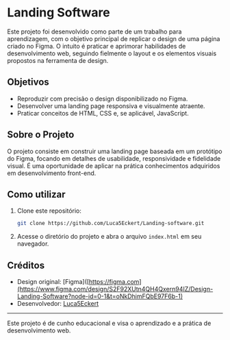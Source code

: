 # Landing Software

Este projeto foi desenvolvido como parte de um trabalho para aprendizagem, com o objetivo principal de replicar o design de uma página criado no Figma. O intuito é praticar e aprimorar habilidades de desenvolvimento web, seguindo fielmente o layout e os elementos visuais propostos na ferramenta de design.

## Objetivos

- Reproduzir com precisão o design disponibilizado no Figma.
- Desenvolver uma landing page responsiva e visualmente atraente.
- Praticar conceitos de HTML, CSS e, se aplicável, JavaScript.

## Sobre o Projeto

O projeto consiste em construir uma landing page baseada em um protótipo do Figma, focando em detalhes de usabilidade, responsividade e fidelidade visual. É uma oportunidade de aplicar na prática conhecimentos adquiridos em desenvolvimento front-end.

## Como utilizar

1. Clone este repositório:
   ```bash
   git clone https://github.com/Luca5Eckert/Landing-software.git
   ```

2. Acesse o diretório do projeto e abra o arquivo `index.html` em seu navegador.

## Créditos

- Design original: [Figma]([https://figma.com](https://www.figma.com/design/S2F92XUtn4QH4Qxern94IZ/Design-Landing-Software?node-id=0-1&t=oNkDhimFQbE97F6b-1)
- Desenvolvedor: [Luca5Eckert](https://github.com/Luca5Eckert)

---
Este projeto é de cunho educacional e visa o aprendizado e a prática de desenvolvimento web.
